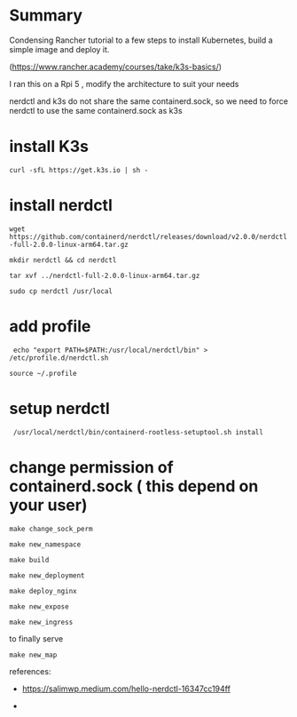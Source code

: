 
# Summary

Condensing Rancher tutorial to a few steps 
to install Kubernetes, build a simple image and deploy it.

(https://www.rancher.academy/courses/take/k3s-basics/) 

I ran this on a Rpi 5 , modify the architecture to suit your needs 

nerdctl and k3s do not share the same containerd.sock, so we need to force nerdctl to use the same containerd.sock as k3s



# install K3s
```curl -sfL https://get.k3s.io | sh -```

# install nerdctl

```wget https://github.com/containerd/nerdctl/releases/download/v2.0.0/nerdctl-full-2.0.0-linux-arm64.tar.gz```

```mkdir nerdctl && cd nerdctl```

```tar xvf ../nerdctl-full-2.0.0-linux-arm64.tar.gz```

```sudo cp nerdctl /usr/local```

# add profile 

``` echo "export PATH=$PATH:/usr/local/nerdctl/bin" > /etc/profile.d/nerdctl.sh```

```source ~/.profile```

# setup nerdctl

``` /usr/local/nerdctl/bin/containerd-rootless-setuptool.sh install```

# change permission of containerd.sock ( this depend on your user)

```make change_sock_perm```

```make new_namespace```

```make build```

```make new_deployment```

```make deploy_nginx```

```make new_expose```

```make new_ingress```

to finally serve

```make new_map```


references:

- https://salimwp.medium.com/hello-nerdctl-16347cc194ff

-